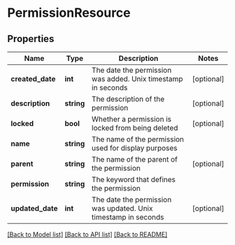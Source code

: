# PermissionResource

## Properties
Name | Type | Description | Notes
------------ | ------------- | ------------- | -------------
**created_date** | **int** | The date the permission was added. Unix timestamp in seconds | [optional] 
**description** | **string** | The description of the permission | [optional] 
**locked** | **bool** | Whether a permission is locked from being deleted | [optional] 
**name** | **string** | The name of the permission used for display purposes | 
**parent** | **string** | The name of the parent of the permission | [optional] 
**permission** | **string** | The keyword that defines the permission | 
**updated_date** | **int** | The date the permission was updated. Unix timestamp in seconds | [optional] 

[[Back to Model list]](../README.md#documentation-for-models) [[Back to API list]](../README.md#documentation-for-api-endpoints) [[Back to README]](../README.md)


